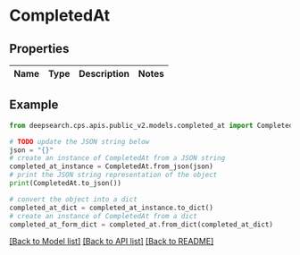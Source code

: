 # CompletedAt


## Properties

Name | Type | Description | Notes
------------ | ------------- | ------------- | -------------

## Example

```python
from deepsearch.cps.apis.public_v2.models.completed_at import CompletedAt

# TODO update the JSON string below
json = "{}"
# create an instance of CompletedAt from a JSON string
completed_at_instance = CompletedAt.from_json(json)
# print the JSON string representation of the object
print(CompletedAt.to_json())

# convert the object into a dict
completed_at_dict = completed_at_instance.to_dict()
# create an instance of CompletedAt from a dict
completed_at_form_dict = completed_at.from_dict(completed_at_dict)
```
[[Back to Model list]](../README.md#documentation-for-models) [[Back to API list]](../README.md#documentation-for-api-endpoints) [[Back to README]](../README.md)


